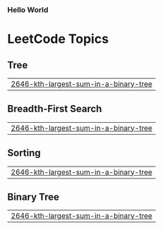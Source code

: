 ### Hello World

<!---LeetCode Topics Start-->
# LeetCode Topics
## Tree
|  |
| ------- |
| [2646-kth-largest-sum-in-a-binary-tree](https://github.com/mojito-ai/DataStructure_and_Algos/tree/master/2646-kth-largest-sum-in-a-binary-tree) |
## Breadth-First Search
|  |
| ------- |
| [2646-kth-largest-sum-in-a-binary-tree](https://github.com/mojito-ai/DataStructure_and_Algos/tree/master/2646-kth-largest-sum-in-a-binary-tree) |
## Sorting
|  |
| ------- |
| [2646-kth-largest-sum-in-a-binary-tree](https://github.com/mojito-ai/DataStructure_and_Algos/tree/master/2646-kth-largest-sum-in-a-binary-tree) |
## Binary Tree
|  |
| ------- |
| [2646-kth-largest-sum-in-a-binary-tree](https://github.com/mojito-ai/DataStructure_and_Algos/tree/master/2646-kth-largest-sum-in-a-binary-tree) |
<!---LeetCode Topics End-->